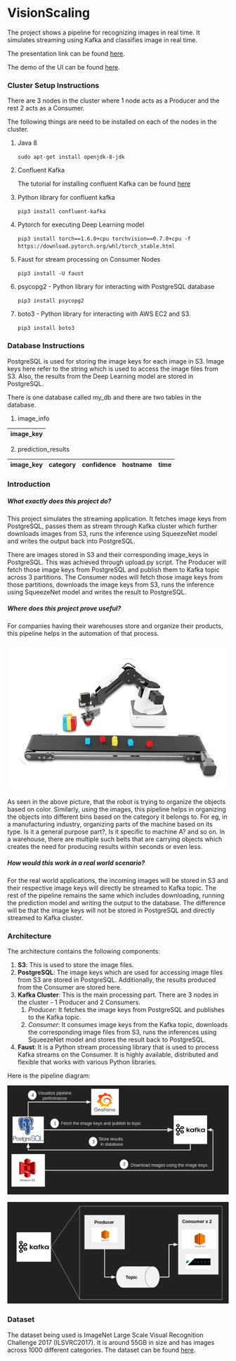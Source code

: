 # VisionScaling

The project shows a pipeline for recognizing images in real time. It simulates streaming using Kafka and classifies image in real time.

The presentation link can be found [here](https://docs.google.com/presentation/d/1AXTj4XnN3J07t_TvsdBeXB4pNT_Kj0cNsFCqiK6HjQo/edit?usp=sharing).

The demo of the UI can be found [here](https://drive.google.com/file/d/1p6be5DqKEEJNd4OUQgZcsqx8HiPI3gm0/view?usp=sharing).

### Cluster Setup Instructions

There are 3 nodes in the cluster where 1 node acts as a Producer and the rest 2 acts as a Consumer.

The following things are need to be installed on each of the nodes in the cluster.

1. Java 8

	`sudo apt-get install openjdk-8-jdk`

2. Confluent Kafka

	The tutorial for installing confluent Kafka can be found [here](https://docs.confluent.io/current/installation/installing_cp/deb-ubuntu.html#systemd-ubuntu-debian-install)

3. Python library for confluent kafka

	`pip3 install confluent-kafka`

4. Pytorch for executing Deep Learning model
	
	`pip3 install torch==1.6.0+cpu torchvision==0.7.0+cpu -f https://download.pytorch.org/whl/torch_stable.html`

5. Faust for stream processing on Consumer Nodes
	
	`pip3 install -U faust`

6. psycopg2 - Python library for interacting with PostgreSQL database

	`pip3 install psycopg2`

7. boto3 - Python library for interacting with AWS EC2 and S3.

	`pip3 install boto3`

### Database Instructions

PostgreSQL is used for storing the image keys for each image in S3. Image keys here refer to the string which is used to access the image files from S3. Also, the results from the Deep Learning model are stored in PostgreSQL.

There is one database called my_db and there are two tables in the database.

1) image_info

| image_key |
|-----------|

2) prediction_results

| image_key | category | confidence | hostname | time |
|-----------|----------|------------|----------|------|


### Introduction

##### What exactly does this project do?
This project simulates the streaming application. It fetches image keys from PostgreSQL, passes them as stream through Kafka cluster which further downloads images from S3, runs the inference using SqueezeNet model and writes the output back into PostgreSQL.

There are images stored in S3 and their corresponding image_keys in PostgreSQL. This was achieved through upload.py script. The Producer will fetch those image keys from PostgreSQL and publish them to Kafka topic across 3 partitions. The Consumer nodes will fetch those image keys from those partitions, downloads the image keys from S3, runs the inference using SqueezeNet model and writes the result to PostgreSQL.


##### Where does this project prove useful?
For companies having their warehouses store and organize their products, this pipeline helps in the automation of that process.

![Robot](images/usecase.png)

As seen in the above picture, that the robot is trying to organize the objects based on color. Similarly, using the images, this pipeline helps in organizing the objects into different bins based on the category it belongs to. For eg, in a manufacturing industry, organizing parts of the machine based on its type. Is it a general purpose part?, Is it specific to machine A? and so on. In a warehouse, there are multiple such belts that are carrying objects which creates the need for producing results within seconds or even less.


##### How would this work in a real world scenario?
For the real world applications, the incoming images will be stored in S3 and their respective image keys will directly be streamed to Kafka topic. The rest of the pipeline remains the same which includes downloading, running the prediction model and writing the output to the database. The difference will be that the image keys will not be stored in PostgreSQL and directly streamed to Kafka cluster.


### Architecture

The architecture contains the following components:

1. **S3**: This is used to store the image files.
2. **PostgreSQL**: The image keys which are used for accessing image files from S3 are stored in PostgreSQL. Additionally, the results produced from the Consumer are stored here.
3. **Kafka Cluster**: This is the main processing part. There are 3 nodes in the cluster - 1 Producer and 2 Consumers.
	1. *Producer*: It fetches the image keys from PostgreSQL and publishes to the Kafka topic.
	2. *Consumer*: It consumes image keys from the Kafka topic, downloads the corresponding image files from S3, runs the inferences using SqueezeNet model and stores the result back to PostgreSQL.
4. **Faust**: It is a Python stream processing library that is used to process Kafka streams on the Consumer. It is highly available, distributed and flexible that works with various Python libraries.

Here is the pipeline diagram:

![Pipeline](images/Pipeline.png)

![Kafka Cluster](images/KafkaCluster.png)

### Dataset
The dataset being used is ImageNet Large Scale Visual Recognition Challenge 2017 (ILSVRC2017). It is around 55GB in size and has images across 1000 different categories. The dataset can be found [here](http://image-net.org/challenges/LSVRC/2017/downloads).
